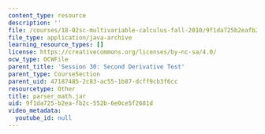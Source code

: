 ```yaml
---
content_type: resource
description: ''
file: /courses/18-02sc-multivariable-calculus-fall-2010/9f1da725b2eafb2c552b6e0ce5f2681d_parser_math.jar
file_type: application/java-archive
learning_resource_types: []
license: https://creativecommons.org/licenses/by-nc-sa/4.0/
ocw_type: OCWFile
parent_title: 'Session 30: Second Derivative Test'
parent_type: CourseSection
parent_uid: 47187485-2c83-ac55-1b87-dcff9cb3f6cc
resourcetype: Other
title: parser_math.jar
uid: 9f1da725-b2ea-fb2c-552b-6e0ce5f2681d
video_metadata:
  youtube_id: null
---
```

